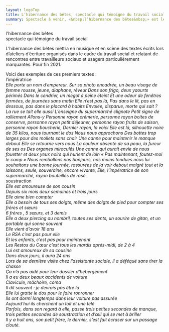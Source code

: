 ```yaml
---
layout: logoTop
title: L’hibernance des bêtes, spectacle qui témoigne du travail social
summary: Spectacle à venir, «&nbsp;l’hibernance des bêtes&nbsp;» est le résultat d’ateliers d’écriture menés auprès de travailleurs sociaux qui témoignent de rencontres marquantes avec certains de leurs usagers et qui leur ont fait vivre quelque chose de puissant, de troublant, et de difficilement communicable.
---
```


<div class="Motto">l'hibernance des bêtes</div> 
<div class="MottoSmaller">spectacle qui témoigne du travail social</div>

<!-- <div class="all-across">
  <img src="http://res.cloudinary.com/dnxcesebo/image/upload/r_10,q_auto,f_auto,w_600/v1527697622/chien_de_neige_pd86r5.jpg"/>
</div> -->
<p class="intro-text">L’hibernance des bêtes mettra en musique et en scène des textes écrits lors d’ateliers d’écriture organisés dans le cadre du travail social et relatant de rencontres entre travailleurs sociaux et usagers particulièrement marquantes. Pour fin 2021.</p>

<div class="MottoSmaller">Voici des exemples de ces premiers textes :</div>

<div class="Motto">l’impératrice</div>

<div class="quote"><em>Elle porte un nom d’empereur.  
Sur sa photo encadrée, un beau visage de femme rousse, jeune, diaphane, rêveur  
Dans son frigo, deux yaourts périmés  
Dans le cendrier, un mégot à peine éteint  
Et une odeur de fenêtres fermées, de journées sans matin  
Elle n’est pas là,   
Pas dans le  lit, pas en dessous, pas dans le placard à habits  
Envolée, disparue, morte qui sait ?   
La rue se tait elle aussi  
L’enseigne du supermarché clignote  
Petit signe de ralliement  
Allons-y  
Personne rayon crèmerie, personne rayon boites de conserve, personne rayon petit déjeuner, personne rayon fruits de saison, personne rayon boucherie,  
Dernier rayon, la voici  
Elle est là, silhouette noire de 35 kilos, nous tournant le dos  
Nous nous approchons  
Des bottes trop larges pour des mollets sans chair  
Une canne pour maintenir le manque debout  
Elle se retourne vers nous  
La couleur absente de sa peau, la fureur de ses os   
Des organes miraculés  
Une canne qui aurait envie de nous fouetter  
et deux yeux noirs qui hurlent de loin  
«&nbsp;Pas maintenant, foutez-moi le camp&nbsp;»  
Nous remballons nos bonjours, nos mains tendues
nous lui souhaitons une bonne journée, rassurées de la voir debout malgré tout  
et la laissons, seule, souveraine, encore vivante,  
Elle, l’impératrice de son supermarché, rayon bouteilles de rosé.</em></div>

<div class="Motto">soustraction</div>

<div class="quote"><em>Elle est amoureuse de son cousin  
<br> Depuis six mois deux semaines et trois jours  
<br> Elle aime bien compter  
<br> Elle a besoin de tous ses doigts, même des doigts de pied pour compter ses frères et sœurs  
<br> 6 frères , 5 sœurs, et 3 demis  
<br> Elle a deux piercing au nombril, toutes ses dents, un sourire de gitan, et un portable qui sonne souvent  
<br> Elle vient d’avoir 18 ans  
<br> Le RSA c’est pas pour elle  
<br> Et les enfants, c’est pas pour maintenant  
<br> Les Restos du Cœur c’est tous les mardis après-midi, de 2 à 4  
<br> Lui est amoureux de sa cousine  
<br> Dans deux jours, il aura 24 ans  
<br> Lors de sa dernière visite chez l’assistante sociale, il a déféqué sans tirer la chasse  
<br> Ça n’a pas aidé pour leur dossier d’hébergement  
<br> Il a eu deux beaux accidents de voiture  
<br> Clavicule, mâchoire, coma  
<br> Il dit souvent : je devrais pas être là  
<br> Elle lui gratte le dos pour le faire ronronner  
<br> Ils ont dormi longtemps dans leur voiture pas assurée  
<br> Aujourd’hui ils cherchent un toit et une télé  
<br> Parfois, dans son regard à elle, passe trois petites secondes de manque, trois petites secondes de soustraction et d’œil qui se met à briller  
<br> Il y a huit ans, son petit frère, le dernier, s’est fait écraser sur un passage clouté.</em></div>
